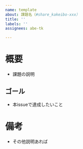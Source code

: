 ```yaml
---
name: template
about: 課題名（#share_kakeibo-xxx）
title: ''
labels: ''
assignees: abe-tk

---
```


# 概要

- 課題の説明

## ゴール

- 本issueで達成したいこと

# 備考

- その他説明あれば
